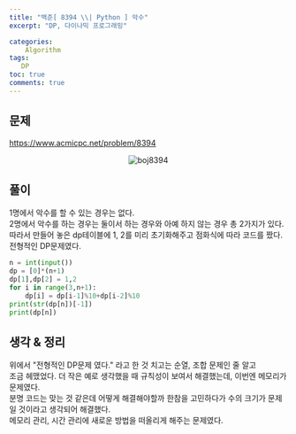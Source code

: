 ```yaml
---
title: "백준[ 8394 \\| Python ] 악수"
excerpt: "DP, 다이나믹 프로그래밍"

categories:
    Algorithm
tags:
   DP
toc: true
comments: true
---
```

## 문제  
<https://www.acmicpc.net/problem/8394>
<p align = "center"><img alt = "boj8394" src = "../../assets/images/boj/8394.png"></p>  

## 풀이  
1명에서 악수를 할 수 있는 경우는 없다.  
2명에서 악수를 하는 경우는 둘이서 하는 경우와 아예 하지 않는 경우 총 2가지가 있다.  
따라서 만들어 놓은 dp테이블에 1, 2를 미리 초기화해주고 점화식에 따라 코드를 짰다.  
전형적인 DP문제였다.  

```python
n = int(input())
dp = [0]*(n+1)
dp[1],dp[2] = 1,2
for i in range(3,n+1):
    dp[i] = dp[i-1]%10+dp[i-2]%10
print(str(dp[n])[-1])
print(dp[n])
```
## 생각 & 정리  
위에서 "전형적인 DP문제 였다." 라고 한 것 치고는 순열, 조합 문제인 줄 알고  
조금 헤맸었다. 더 작은 예로 생각했을 때 규칙성이 보여서 해결했는데, 이번엔 메모리가 문제였다.  
분명 코드는 맞는 것 같은데 어떻게 해결해야할까 한참을 고민하다가 수의 크기가 문제일 것이라고 생각되어 해결했다.  
메모리 관리, 시간 관리에 새로운 방법을 떠올리게 해주는 문제였다.
